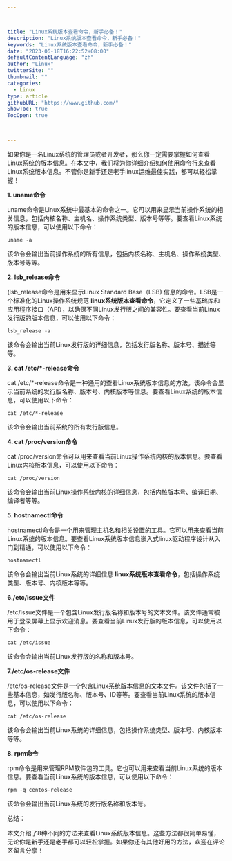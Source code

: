 ```yaml
---



title: "Linux系统版本查看命令，新手必备！"
description: "Linux系统版本查看命令，新手必备！"
keywords: "Linux系统版本查看命令，新手必备！"
date: "2023-06-18T16:22:52+08:00"
defaultContentLanguage: "zh"
author: "Linux"
twitterSite: ""
thumbnail: ""
categories:
  - Linux
type: article
githubURL: "https://www.github.com/"
ShowToc: true
TocOpen: true



---
```


如果你是一名Linux系统的管理员或者开发者，那么你一定需要掌握如何查看Linux系统的版本信息。在本文中，我们将为你详细介绍如何使用命令行来查看Linux系统版本信息。不管你是新手还是老手linux运维最佳实践，都可以轻松掌握！

**1. uname命令**

uname命令是Linux系统中最基本的命令之一。它可以用来显示当前操作系统的相关信息，包括内核名称、主机名、操作系统类型、版本号等等。要查看Linux系统的版本信息，可以使用以下命令：

```
uname -a
```

该命令会输出当前操作系统的所有信息，包括内核名称、主机名、操作系统类型、版本号等等。

**2. lsb_release命令**

(lsb_release命令是用来显示Linux Standard Base（LSB) 信息的命令。LSB是一个标准化的Linux操作系统规范 **linux系统版本查看命令**，它定义了一些基础库和应用程序接口（API），以确保不同Linux发行版之间的兼容性。要查看当前Linux发行版的版本信息，可以使用以下命令：

```
lsb_release -a
```

该命令会输出当前Linux发行版的详细信息，包括发行版名称、版本号、描述等等。

**3. cat /etc/*-release命令**

cat /etc/*-release命令是一种通用的查看Linux系统版本信息的方法。该命令会显示当前系统的发行版名称、版本号、内核版本等信息。要查看Linux系统的版本信息，可以使用以下命令：

```
cat /etc/*-release
```

该命令会输出当前系统的所有发行版信息。

**4. cat /proc/version命令**

cat /proc/version命令可以用来查看当前Linux操作系统内核的版本信息。要查看Linux内核版本信息，可以使用以下命令：

```
cat /proc/version
```

该命令会输出当前Linux操作系统内核的详细信息，包括内核版本号、编译日期、编译者等等。

**5. hostnamectl命令**

hostnamectl命令是一个用来管理主机名和相关设置的工具。它可以用来查看当前Linux系统的版本信息。要查看Linux系统版本信息嵌入式linux驱动程序设计从入门到精通，可以使用以下命令：

```
hostnamectl
```

该命令会输出当前Linux系统的详细信息 **linux系统版本查看命令**，包括操作系统类型、版本号、内核版本等等。

**6./etc/issue文件**

/etc/issue文件是一个包含Linux发行版名称和版本号的文本文件。该文件通常被用于登录屏幕上显示欢迎消息。要查看当前Linux发行版的版本信息，可以使用以下命令：

```
cat /etc/issue
```

该命令会输出当前Linux发行版的名称和版本号。

**7./etc/os-release文件**

/etc/os-release文件是一个包含Linux系统版本信息的文本文件。该文件包括了一些基本信息，如发行版名称、版本号、ID等等。要查看当前Linux系统的版本信息，可以使用以下命令：

```
cat /etc/os-release
```

该命令会输出当前Linux系统的详细信息，包括操作系统类型、版本号、内核版本等等。

**8. rpm命令**

rpm命令是用来管理RPM软件包的工具。它也可以用来查看当前Linux系统的版本信息。要查看当前Linux系统的版本信息，可以使用以下命令：

```
rpm -q centos-release
```

该命令会输出当前Linux系统的发行版名称和版本号。

总结：

本文介绍了8种不同的方法来查看Linux系统版本信息。这些方法都很简单易懂，无论你是新手还是老手都可以轻松掌握。如果你还有其他好用的方法，欢迎在评论区留言分享！